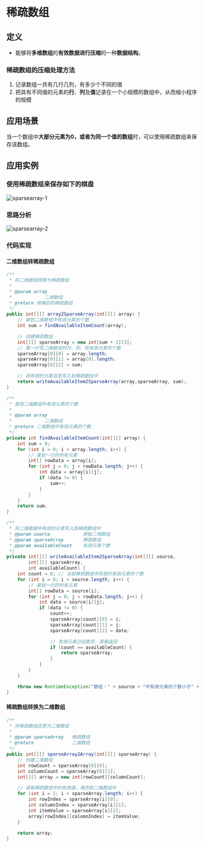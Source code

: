 # 稀疏数组
## 定义
* 能够将**多维数组**的**有效数据进行压缩**的一种**数据结构**。

### 稀疏数组的压缩处理方法
1. 记录数组一共有几行几列，有多少个不同的值
2. 把具有不同值的元素的**行**、**列**及**值**记录在一个小规模的数组中，从而缩小程序的规模

## 应用场景
当一个数组中**大部分元素为0，或者为同一个值的数组**时，可以使用稀疏数组来保存该数组。

## 应用实例
### 使用稀疏数组来保存如下的棋盘
  ![sparsearray-1](/assets/sparsearray-1.jpg)

### 思路分析
  ![sparsearray-2](/assets/sparsearray-2.jpg)

### 代码实现
#### 二维数组转稀疏数组
```java
/**
 * 将二维数组转换为稀疏数组
 *
 * @param array
 *            二维数组
 * @return 转换后的稀疏数组
 */
public int[][] array2SparseArray(int[][] array) {
	// 拿到二维数组中有效元素的个数
	int sum = findAvailableItemCount(array);

	// 创建稀疏数组
	int[][] sparseArray = new int[sum + 1][3];
	// 第一行写二维数组的行、列、和有效元素的个数
	sparseArray[0][0] = array.length;
	sparseArray[0][1] = array[0].length;
	sparseArray[0][2] = sum;

	// 将有效的元素信息写入到稀疏数组中
	return writeAvailableItem2SparseArray(array,sparseArray, sum);
}

/**
 * 查找二维数组中有效元素的个数
 *
 * @param array
 *            二维数组
 * @return 二维数组中有效元素的个数
 */
private int findAvailableItemCount(int[][] array) {
	int sum = 0;
	for (int i = 0; i < array.length; i++) {
		// 拿到一行的所有元素
		int[] rowData = array[i];
		for (int j = 0; j < rowData.length; j++) {
			int data = array[i][j];
			if (data != 0) {
				sum++;
			}
		}
	}
	return sum;
}

/**
 * 将二维数据中有效的元素写入到稀疏数组中
 * @param source			原始二维数组
 * @param sparseArray		稀疏数组
 * @param availableCount	有效元素个数
 */
private int[][] writeAvailableItem2SparseArray(int[][] source,
		int[][] sparseArray,
		int availableCount) {
	int count = 0; // 当前稀疏数组中存放的有效元素的个数
	for (int i = 0; i < source.length; i++) {
		// 拿到一行的所有元素
		int[] rowData = source[i];
		for (int j = 0; j < rowData.length; j++) {
			int data = source[i][j];
			if (data != 0) {
				count++;
				sparseArray[count][0] = i;
				sparseArray[count][1] = j;
				sparseArray[count][2] = data;

				// 有效元素已经取完，直接返回
				if (count == availableCount) {
					return sparseArray;
				}
			}
		}
	}

	throw new RuntimeException("数组：" + source + "中有效元素的个数小于" + availableCount + "个");
}
```

#### 稀疏数组转换为二维数组
```java
/**
 * 将稀疏数组还原为二维数组
 *
 * @param sparseArray	稀疏数组
 * @return 				二维数组
 */
public int[][] sparseArray2Array(int[][] sparseArray) {
	// 创建二维数组
	int rowCount = sparseArray[0][0];
	int columnCount = sparseArray[0][1];
	int[][] array = new int[rowCount][columnCount];

	// 读取稀疏数组中的有效值，填充到二维数组中
	for (int i = 1; i < sparseArray.length; i++) {
		int rowIndex = sparseArray[i][0];
		int columnIndex = sparseArray[i][1];
		int itemValue = sparseArray[i][2];
		array[rowIndex][columnIndex] = itemValue;
	}

	return array;
}
```
